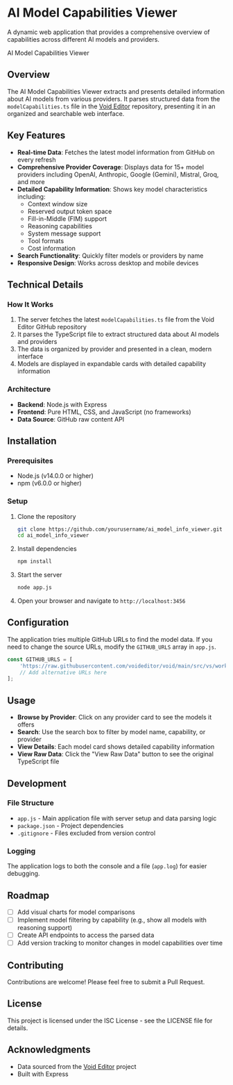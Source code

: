# AI Model Capabilities Viewer

A dynamic web application that provides a comprehensive overview of capabilities across different AI models and providers.

AI Model Capabilities Viewer

## Overview

The AI Model Capabilities Viewer extracts and presents detailed information about AI models from various providers. It parses structured data from the `modelCapabilities.ts` file in the [Void Editor](https://github.com/voideditor/void) repository, presenting it in an organized and searchable web interface.

## Key Features

- **Real-time Data**: Fetches the latest model information from GitHub on every refresh
- **Comprehensive Provider Coverage**: Displays data for 15+ model providers including OpenAI, Anthropic, Google (Gemini), Mistral, Groq, and more
- **Detailed Capability Information**: Shows key model characteristics including:
  - Context window size
  - Reserved output token space
  - Fill-in-Middle (FIM) support
  - Reasoning capabilities
  - System message support
  - Tool formats
  - Cost information
- **Search Functionality**: Quickly filter models or providers by name
- **Responsive Design**: Works across desktop and mobile devices

## Technical Details

### How It Works

1. The server fetches the latest `modelCapabilities.ts` file from the Void Editor GitHub repository
2. It parses the TypeScript file to extract structured data about AI models and providers
3. The data is organized by provider and presented in a clean, modern interface
4. Models are displayed in expandable cards with detailed capability information

### Architecture

- **Backend**: Node.js with Express
- **Frontend**: Pure HTML, CSS, and JavaScript (no frameworks)
- **Data Source**: GitHub raw content API

## Installation

### Prerequisites

- Node.js (v14.0.0 or higher)
- npm (v6.0.0 or higher)

### Setup

1. Clone the repository
   ```bash
   git clone https://github.com/yourusername/ai_model_info_viewer.git
   cd ai_model_info_viewer
   ```

2. Install dependencies
   ```bash
   npm install
   ```

3. Start the server
   ```bash
   node app.js
   ```

4. Open your browser and navigate to `http://localhost:3456`

## Configuration

The application tries multiple GitHub URLs to find the model data. If you need to change the source URLs, modify the `GITHUB_URLS` array in `app.js`.

```javascript
const GITHUB_URLS = [
    'https://raw.githubusercontent.com/voideditor/void/main/src/vs/workbench/contrib/void/common/modelCapabilities.ts',
    // Add alternative URLs here
];
```

## Usage

- **Browse by Provider**: Click on any provider card to see the models it offers
- **Search**: Use the search box to filter by model name, capability, or provider
- **View Details**: Each model card shows detailed capability information
- **View Raw Data**: Click the "View Raw Data" button to see the original TypeScript file

## Development

### File Structure

- `app.js` - Main application file with server setup and data parsing logic
- `package.json` - Project dependencies
- `.gitignore` - Files excluded from version control

### Logging

The application logs to both the console and a file (`app.log`) for easier debugging.

## Roadmap

- [ ] Add visual charts for model comparisons
- [ ] Implement model filtering by capability (e.g., show all models with reasoning support)
- [ ] Create API endpoints to access the parsed data
- [ ] Add version tracking to monitor changes in model capabilities over time

## Contributing

Contributions are welcome! Please feel free to submit a Pull Request.

## License

This project is licensed under the ISC License - see the LICENSE file for details.

## Acknowledgments

- Data sourced from the [Void Editor](https://github.com/voideditor/void) project
- Built with Express